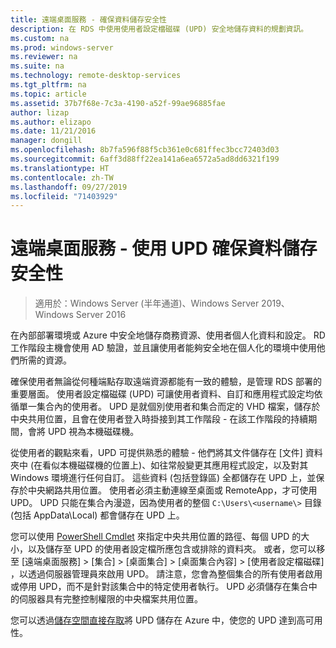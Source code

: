 ```yaml
---
title: 遠端桌面服務 - 確保資料儲存安全性
description: 在 RDS 中使用使用者設定檔磁碟 (UPD) 安全地儲存資料的規劃資訊。
ms.custom: na
ms.prod: windows-server
ms.reviewer: na
ms.suite: na
ms.technology: remote-desktop-services
ms.tgt_pltfrm: na
ms.topic: article
ms.assetid: 37b7f68e-7c3a-4190-a52f-99ae96885fae
author: lizap
ms.author: elizapo
ms.date: 11/21/2016
manager: dongill
ms.openlocfilehash: 8b7fa596f88f5cb361e0c681ffec3bcc72403d03
ms.sourcegitcommit: 6aff3d88ff22ea141a6ea6572a5ad8dd6321f199
ms.translationtype: HT
ms.contentlocale: zh-TW
ms.lasthandoff: 09/27/2019
ms.locfileid: "71403929"
---
```

# <a name="remote-desktop-services---secure-data-storage-with-upds"></a>遠端桌面服務 - 使用 UPD 確保資料儲存安全性

>適用於：Windows Server (半年通道)、Windows Server 2019、Windows Server 2016

在內部部署環境或 Azure 中安全地儲存商務資源、使用者個人化資料和設定。 RD 工作階段主機會使用 AD 驗證，並且讓使用者能夠安全地在個人化的環境中使用他們所需的資源。 

確保使用者無論從何種端點存取遠端資源都能有一致的體驗，是管理 RDS 部署的重要層面。 使用者設定檔磁碟 (UPD) 可讓使用者資料、自訂和應用程式設定均依循單一集合內的使用者。 UPD 是就個別使用者和集合而定的 VHD 檔案，儲存於中央共用位置，且會在使用者登入時掛接到其工作階段 - 在該工作階段的持續期間，會將 UPD 視為本機磁碟機。 

從使用者的觀點來看，UPD 可提供熟悉的體驗 - 他們將其文件儲存在 [文件] 資料夾中 (在看似本機磁碟機的位置上)、如往常般變更其應用程式設定，以及對其 Windows 環境進行任何自訂。 這些資料 (包括登錄區) 全都儲存在 UPD 上，並保存於中央網路共用位置。 使用者必須主動連線至桌面或 RemoteApp，才可使用 UPD。 UPD 只能在集合內漫遊，因為使用者的整個 `C:\Users\<username\>` 目錄 (包括 AppData\Local) 都會儲存在 UPD 上。

您可以使用 [PowerShell Cmdlet](https://technet.microsoft.com/library/jj215443.aspx) 來指定中央共用位置的路徑、每個 UPD 的大小，以及儲存至 UPD 的使用者設定檔所應包含或排除的資料夾。 或者，您可以移至 [遠端桌面服務]   > [集合]   > [桌面集合]   > [桌面集合內容]   > [使用者設定檔磁碟]  ，以透過伺服器管理員來啟用 UPD。 請注意，您會為整個集合的所有使用者啟用或停用 UPD，而不是針對該集合中的特定使用者執行。 UPD 必須儲存在集合中的伺服器具有完整控制權限的中央檔案共用位置。 

您可以透過[儲存空間直接存取](rds-storage-spaces-direct-deployment.md)將 UPD 儲存在 Azure 中，使您的 UPD 達到高可用性。 